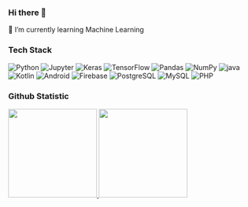 ### Hi there 👋


🌱 I’m currently learning Machine Learning

### Tech Stack
 <p>
  <img alt="Python" src="https://img.shields.io/badge/python-%2314354C.svg?style=flat&logo=python&logoColor=white"/>
  <img alt="Jupyter" src="https://img.shields.io/badge/Jupyter-%23F37626.svg?style=flat&logo=Jupyter&logoColor=white" />
  <img alt="Keras" src="https://img.shields.io/badge/Keras-%23D00000.svg?style=flat&logo=Keras&logoColor=white"/>
  <img alt="TensorFlow" src="https://img.shields.io/badge/TensorFlow-%23FF6F00.svg?style=flat&logo=TensorFlow&logoColor=white" />
  <img alt="Pandas" src="https://img.shields.io/badge/pandas-%23150458.svg?style=flat&logo=pandas&logoColor=white" />
  <img alt="NumPy" src="https://img.shields.io/badge/numpy-%23013243.svg?style=flat&logo=numpy&logoColor=white" />
  <img alt="java" src="https://img.shields.io/badge/Java-%23121011.svg?style=flat&logo=java&logoColor=white"/>
  <img alt="Kotlin" src="https://img.shields.io/badge/-Kotlin-%237F52FF.svg?style=flat&logo=Kotlin&logoColor=white"/>
  <img alt="Android" src="https://img.shields.io/badge/-Android-3DDC84?style=flat&logo=Android&logoColor=white"/> 
  <img alt="Firebase" src="https://img.shields.io/badge/Firebase-%23039BE5.svg?style=flat&logo=firebase"/> 
  <img alt="PostgreSQL" src="https://img.shields.io/badge/PostgreSQL-%23316192.svg?style=flat&logo=postgresql&logoColor=black"/>
  <img alt="MySQL" src="https://img.shields.io/badge/MySQL-%2300f.svg?style=flat&logo=mysql&logoColor=black"/>
  <img alt="PHP" src="https://img.shields.io/badge/PHP-%23777BB4.svg?style=flat&logo=php&logoColor=white"/>
	
</p>

### Github Statistic
<p align="left">
<a href="https://github.com/alifeil">
  <img height="180em" src="https://github-readme-stats-eight-theta.vercel.app/api?username=alifeil&show_icons=true&theme=algolia&include_all_commits=true&count_private=true"/>
  <img height="180em" src="https://github-readme-stats-eight-theta.vercel.app/api/top-langs/?username=alifeil&layout=compact&langs_count=8&theme=algolia"/>
</a>
</p>

